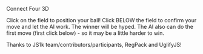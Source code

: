 Connect Four 3D

Click on the field to position your ball! Click BELOW the field to confirm your move and let the AI work. The winner will be hyped. 
The AI also can do the first move (first click below) - so it may be a little harder to win.  

Thanks to JS1k team/contributors/participants, RegPack and UglifyJS!

